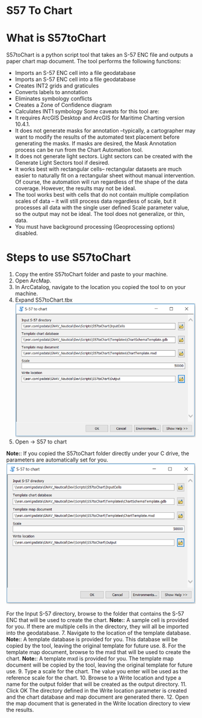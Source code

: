 # S57 To Chart

# What is S57toChart

S57toChart is a python script tool that takes an S-57 ENC file and outputs a paper chart map document.
The tool performs the following functions:
* Imports an S-57 ENC cell into a file geodatabase
* Imports an S-57 ENC cell into a file geodatabase
* Creates INT2 grids and graticules
* Converts labels to annotation
* Eliminates symbology conflicts
* Creates a Zone of Confidence diagram
* Calculates INT1 symbology
Some caveats for this tool are:
* It requires ArcGIS Desktop and ArcGIS for Maritime Charting version 10.4.1.
* It does not generate masks for annotation –typically, a cartographer may want to modify the results of the automated text placement before generating the masks. If masks are desired, the Mask Annotation process can be run from the Chart Automation tool.
* It does not generate light sectors. Light sectors can be created with the Generate Light Sectors tool if desired.
* It works best with rectangular cells– rectangular datasets are much easier to naturally fit on a rectangular sheet without manual intervention. Of course, the automation will run regardless of the shape of the data coverage. However, the results may not be ideal.
* The tool works best with cells that do not contain multiple compilation scales of data – it will still process data regardless of scale, but it processes all data with the single user defined Scale parameter value, so the output may not be ideal. The tool does not generalize, or thin, data.
* You must have background processing (Geoprocessing options) disabled.

# Steps to use S57toChart
1. Copy the entire S57toChart folder and paste to your machine.
2. Open ArcMap.
3. In ArcCatalog, navigate to the location you copied the tool to on your machine.
4. Expand S57toChart.tbx
![App](Capture.PNG)
5. Open -> S57 to chart

**Note:**: If you copied the S57toChart folder directly under your C drive, the parameters are automatically set for you.
![App](Capture.PNG)

For the Input S-57 directory, browse to the folder that contains the S-57 ENC that will be used to
create the chart.
**Note:**: A sample cell is provided for you. If there are multiple cells in the directory, they will all be
imported into the geodatabase.
7. Navigate to the location of the template database.
**Note:**: A template database is provided for you. This database will be copied by the tool, leaving
the original template for future use.
8. For the template map document, browse to the mxd that will be used to create the chart.
**Note:**: A template mxd is provided for you. The template map document will be copied by the
tool, leaving the original template for future use.
9. Type a scale for the chart. The value you enter will be used as the reference scale for the chart.
10. Browse to a Write location and type a name for the output folder that will be created as the
output directory.
11. Click OK
The directory defined in the Write location parameter is created and the chart database and map
document are generated there.
12. Open the map document that is generated in the Write location directory to view the results.
